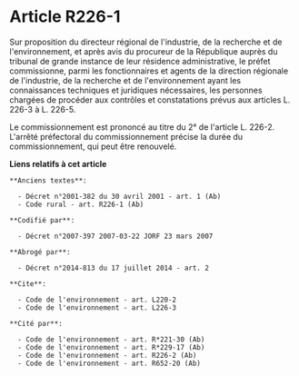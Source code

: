 # Article R226-1

Sur proposition du directeur régional de l'industrie, de la recherche et de l'environnement, et après avis du procureur de la
République auprès du tribunal de grande instance de leur résidence administrative, le préfet commissionne, parmi les
fonctionnaires et agents de la direction régionale de l'industrie, de la recherche et de l'environnement ayant les
connaissances techniques et juridiques nécessaires, les personnes chargées de procéder aux contrôles et constatations prévus
aux articles L. 226-3 à L. 226-5. 

Le commissionnement est prononcé au titre du 2° de l'article L. 226-2. L'arrêté préfectoral du commissionnement précise la
durée du commissionnement, qui peut être renouvelé.

**Liens relatifs à cet article**

	**Anciens textes**:

	  - Décret n°2001-382 du 30 avril 2001 - art. 1 (Ab)
	  - Code rural - art. R226-1 (Ab)

	**Codifié par**:

	  - Décret n°2007-397 2007-03-22 JORF 23 mars 2007

	**Abrogé par**:

	  - Décret n°2014-813 du 17 juillet 2014 - art. 2

	**Cite**:

	  - Code de l'environnement - art. L220-2
	  - Code de l'environnement - art. L226-3

	**Cité par**:

	  - Code de l'environnement - art. R*221-30 (Ab)
	  - Code de l'environnement - art. R*229-17 (Ab)
	  - Code de l'environnement - art. R226-2 (Ab)
	  - Code de l'environnement - art. R652-20 (Ab)
